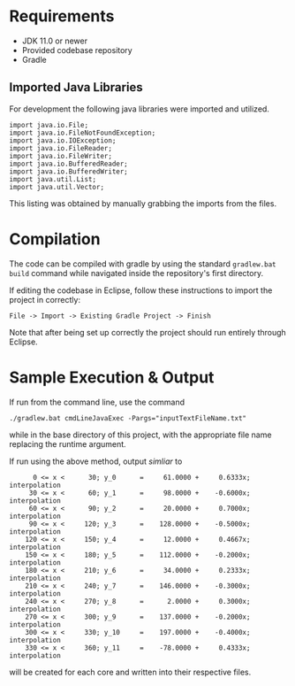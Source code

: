 # Requirements

  * JDK 11.0 or newer
  * Provided codebase repository
  * Gradle

## Imported Java Libraries

For development the following java libraries were imported and utilized.

```
import java.io.File;
import java.io.FileNotFoundException;
import java.io.IOException;
import java.io.FileReader;
import java.io.FileWriter;
import java.io.BufferedReader;
import java.io.BufferedWriter;
import java.util.List;
import java.util.Vector;
```

This listing was obtained by manually grabbing the imports from the files.


# Compilation

The code can be compiled with gradle by using the standard `gradlew.bat build`
command while navigated inside the repository's first directory.

If editing the codebase in Eclipse, follow these instructions to import the project in correctly:

```
File -> Import -> Existing Gradle Project -> Finish
```

Note that after being set up correctly the project should run entirely through Eclipse.


# Sample Execution & Output

If run from the command line, use the command

```
./gradlew.bat cmdLineJavaExec -Pargs="inputTextFileName.txt"
```
while in the base directory of this project, with the appropriate file name replacing the runtime argument.


If run using the above method, output *simliar* to

```
      0 <= x <	    30; y_0      =     61.0000 +	 0.6333x; interpolation
     30 <= x <	    60; y_1      =     98.0000 +	-0.6000x; interpolation
     60 <= x <	    90; y_2      =     20.0000 +	 0.7000x; interpolation
     90 <= x <	   120; y_3      =    128.0000 +	-0.5000x; interpolation
    120 <= x <	   150; y_4      =     12.0000 +	 0.4667x; interpolation
    150 <= x <	   180; y_5      =    112.0000 +	-0.2000x; interpolation
    180 <= x <	   210; y_6      =     34.0000 +	 0.2333x; interpolation
    210 <= x <	   240; y_7      =    146.0000 +	-0.3000x; interpolation
    240 <= x <	   270; y_8      =      2.0000 +	 0.3000x; interpolation
    270 <= x <	   300; y_9      =    137.0000 +	-0.2000x; interpolation
    300 <= x <	   330; y_10     =    197.0000 +	-0.4000x; interpolation
    330 <= x <	   360; y_11     =    -78.0000 +	 0.4333x; interpolation
```

will  be created for each core and written into their respective files.